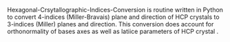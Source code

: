Hexagonal-Crsytallographic-Indices-Conversion is routine written in Python to convert 4-indices (Miller-Bravais) plane and direction of HCP crystals to 3-indices (Miller) planes and direction. This conversion does account for orthonormality of bases axes as well as latiice parameters of HCP crystal .
